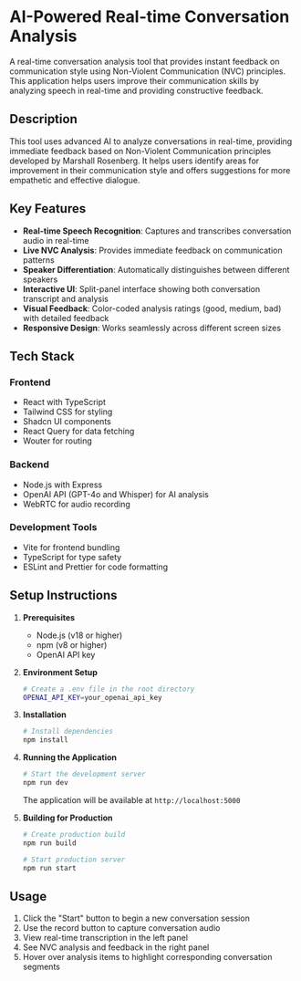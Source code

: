# AI-Powered Real-time Conversation Analysis

A real-time conversation analysis tool that provides instant feedback on communication style using Non-Violent Communication (NVC) principles. This application helps users improve their communication skills by analyzing speech in real-time and providing constructive feedback.

## Description

This tool uses advanced AI to analyze conversations in real-time, providing immediate feedback based on Non-Violent Communication principles developed by Marshall Rosenberg. It helps users identify areas for improvement in their communication style and offers suggestions for more empathetic and effective dialogue.

## Key Features

- **Real-time Speech Recognition**: Captures and transcribes conversation audio in real-time
- **Live NVC Analysis**: Provides immediate feedback on communication patterns
- **Speaker Differentiation**: Automatically distinguishes between different speakers
- **Interactive UI**: Split-panel interface showing both conversation transcript and analysis
- **Visual Feedback**: Color-coded analysis ratings (good, medium, bad) with detailed feedback
- **Responsive Design**: Works seamlessly across different screen sizes

## Tech Stack

### Frontend
- React with TypeScript
- Tailwind CSS for styling
- Shadcn UI components
- React Query for data fetching
- Wouter for routing

### Backend
- Node.js with Express
- OpenAI API (GPT-4o and Whisper) for AI analysis
- WebRTC for audio recording

### Development Tools
- Vite for frontend bundling
- TypeScript for type safety
- ESLint and Prettier for code formatting

## Setup Instructions

1. **Prerequisites**
   - Node.js (v18 or higher)
   - npm (v8 or higher)
   - OpenAI API key

2. **Environment Setup**
   ```bash
   # Create a .env file in the root directory
   OPENAI_API_KEY=your_openai_api_key
   ```

3. **Installation**
   ```bash
   # Install dependencies
   npm install
   ```

4. **Running the Application**
   ```bash
   # Start the development server
   npm run dev
   ```
   The application will be available at `http://localhost:5000`

5. **Building for Production**
   ```bash
   # Create production build
   npm run build
   
   # Start production server
   npm run start
   ```

## Usage

1. Click the "Start" button to begin a new conversation session
2. Use the record button to capture conversation audio
3. View real-time transcription in the left panel
4. See NVC analysis and feedback in the right panel
5. Hover over analysis items to highlight corresponding conversation segments
